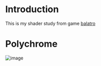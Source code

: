 # Introduction
This is my shader study from game [balatro](https://www.playbalatro.com/) 

# Polychrome
![image](https://github.com/user-attachments/assets/67016f15-df74-4411-b9f8-752c55463b31)
